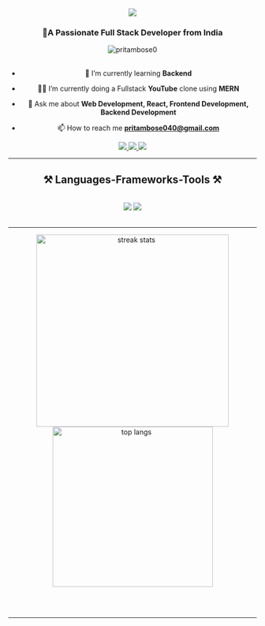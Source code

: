 <h1 align="center">
    <img src="https://readme-typing-svg.herokuapp.com/?font=Righteous&size=35&center=true&vCenter=true&width=500&height=70&duration=4000&lines=Hi+There!+👋;+I'm+Pritam;" />
</h1>

<h3 align="center">🚀A Passionate Full Stack Developer from India</h3>
<div align="center">
  <img src="https://komarev.com/ghpvc/?username=pritambose0&label=Profile%20Views&color=red&style=flat" alt="pritambose0" />
</div>
<br/>

<div align="center">
 
 - 🌱 I’m currently learning **Backend**

- 😮‍💨 I’m currently doing a  Fullstack **YouTube** clone using **MERN**

- 💬 Ask me about **Web Development, React, Frontend Development, Backend Development**

- 📫 How to reach me **pritambose040@gmail.com**

 </div>

<div align="center"> 
  <a href="mailto: pritambose040@gmail.com">
    <img src="https://img.shields.io/badge/Gmail-333333?style=for-the-badge&logo=gmail&logoColor=red" />
  </a>
  <a href="https://instagram.com/pritambose.dev" target="_blank">
    <img src="https://img.shields.io/badge/Instagram-E4405F?style=for-the-badge&logo=instagram&logoColor=white" target="_blank" />
  </a>
  <a href="https://www.linkedin.com/in/pritambose0?utm_source=share&utm_campaign=share_via&utm_content=profile&utm_medium=android_app" target="_blank">
    <img src="https://img.shields.io/badge/LinkedIn-0077B5?style=for-the-badge&logo=linkedin&logoColor=white" target="_blank" />
  </a>
  
</div>

<hr/>

<h2 align="center">⚒️ Languages-Frameworks-Tools ⚒️</h2>
<br/>
<div align="center">
    <img src="https://skillicons.dev/icons?i=html,css,javascript,react,tailwind,mongodb,express,nodejs,c" />
    <img src="https://skillicons.dev/icons?i=git,github,vscode,figma,appwrite,postman" /><br>
</div>

<br/>
<hr/>

<div align=center>
  <img width=390 src="https://github-readme-streak-stats-salesp07.vercel.app/?user=pritambose0&count_private=true&theme=react&border_radius=10" alt="streak stats"/>
  <br/>
  <img width=325 align="center" src="https://github-readme-stats-salesp07.vercel.app/api/top-langs/?username=pritambose0&hide=HTML&langs_count=8&layout=compact&theme=react&border_radius=10&size_weight=0.5&count_weight=0.5&exclude_repo=github-readme-stats" alt="top langs" />
</div>

<br/><br/>

<hr/>
